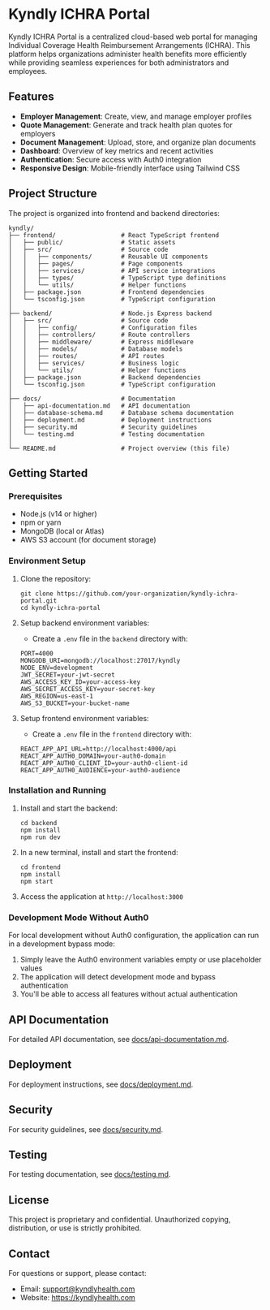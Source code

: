 # Kyndly ICHRA Portal

Kyndly ICHRA Portal is a centralized cloud-based web portal for managing Individual Coverage Health Reimbursement Arrangements (ICHRA). This platform helps organizations administer health benefits more efficiently while providing seamless experiences for both administrators and employees.

## Features

- **Employer Management**: Create, view, and manage employer profiles
- **Quote Management**: Generate and track health plan quotes for employers
- **Document Management**: Upload, store, and organize plan documents
- **Dashboard**: Overview of key metrics and recent activities
- **Authentication**: Secure access with Auth0 integration
- **Responsive Design**: Mobile-friendly interface using Tailwind CSS

## Project Structure

The project is organized into frontend and backend directories:

```
kyndly/
├── frontend/                  # React TypeScript frontend
│   ├── public/                # Static assets
│   ├── src/                   # Source code
│   │   ├── components/        # Reusable UI components
│   │   ├── pages/             # Page components
│   │   ├── services/          # API service integrations
│   │   ├── types/             # TypeScript type definitions
│   │   └── utils/             # Helper functions
│   ├── package.json           # Frontend dependencies
│   └── tsconfig.json          # TypeScript configuration
│
├── backend/                   # Node.js Express backend
│   ├── src/                   # Source code
│   │   ├── config/            # Configuration files 
│   │   ├── controllers/       # Route controllers
│   │   ├── middleware/        # Express middleware
│   │   ├── models/            # Database models
│   │   ├── routes/            # API routes
│   │   ├── services/          # Business logic
│   │   └── utils/             # Helper functions
│   ├── package.json           # Backend dependencies
│   └── tsconfig.json          # TypeScript configuration
│
├── docs/                      # Documentation
│   ├── api-documentation.md   # API documentation
│   ├── database-schema.md     # Database schema documentation
│   ├── deployment.md          # Deployment instructions
│   ├── security.md            # Security guidelines
│   └── testing.md             # Testing documentation
│
└── README.md                  # Project overview (this file)
```

## Getting Started

### Prerequisites

- Node.js (v14 or higher)
- npm or yarn
- MongoDB (local or Atlas)
- AWS S3 account (for document storage)

### Environment Setup

1. Clone the repository:
   ```
   git clone https://github.com/your-organization/kyndly-ichra-portal.git
   cd kyndly-ichra-portal
   ```

2. Setup backend environment variables:
   - Create a `.env` file in the `backend` directory with:
   ```
   PORT=4000
   MONGODB_URI=mongodb://localhost:27017/kyndly
   NODE_ENV=development
   JWT_SECRET=your-jwt-secret
   AWS_ACCESS_KEY_ID=your-access-key
   AWS_SECRET_ACCESS_KEY=your-secret-key
   AWS_REGION=us-east-1
   AWS_S3_BUCKET=your-bucket-name
   ```

3. Setup frontend environment variables:
   - Create a `.env` file in the `frontend` directory with:
   ```
   REACT_APP_API_URL=http://localhost:4000/api
   REACT_APP_AUTH0_DOMAIN=your-auth0-domain
   REACT_APP_AUTH0_CLIENT_ID=your-auth0-client-id
   REACT_APP_AUTH0_AUDIENCE=your-auth0-audience
   ```

### Installation and Running

1. Install and start the backend:
   ```
   cd backend
   npm install
   npm run dev
   ```

2. In a new terminal, install and start the frontend:
   ```
   cd frontend
   npm install
   npm start
   ```

3. Access the application at `http://localhost:3000`

### Development Mode Without Auth0

For local development without Auth0 configuration, the application can run in a development bypass mode:

1. Simply leave the Auth0 environment variables empty or use placeholder values
2. The application will detect development mode and bypass authentication
3. You'll be able to access all features without actual authentication

## API Documentation

For detailed API documentation, see [docs/api-documentation.md](docs/api-documentation.md).

## Deployment

For deployment instructions, see [docs/deployment.md](docs/deployment.md).

## Security

For security guidelines, see [docs/security.md](docs/security.md).

## Testing

For testing documentation, see [docs/testing.md](docs/testing.md).

## License

This project is proprietary and confidential. Unauthorized copying, distribution, or use is strictly prohibited.

## Contact

For questions or support, please contact:
- Email: support@kyndlyhealth.com
- Website: https://kyndlyhealth.com 